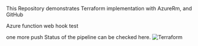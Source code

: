 This Repository demonstrates Terraform implementation with AzureRm, and GitHub

Azure function web hook test

one more push
Status of the pipeline can be checked here.
![Terraform](https://github.com/krishrocks1904/terraform-gets-started/workflows/Terraform/badge.svg)

